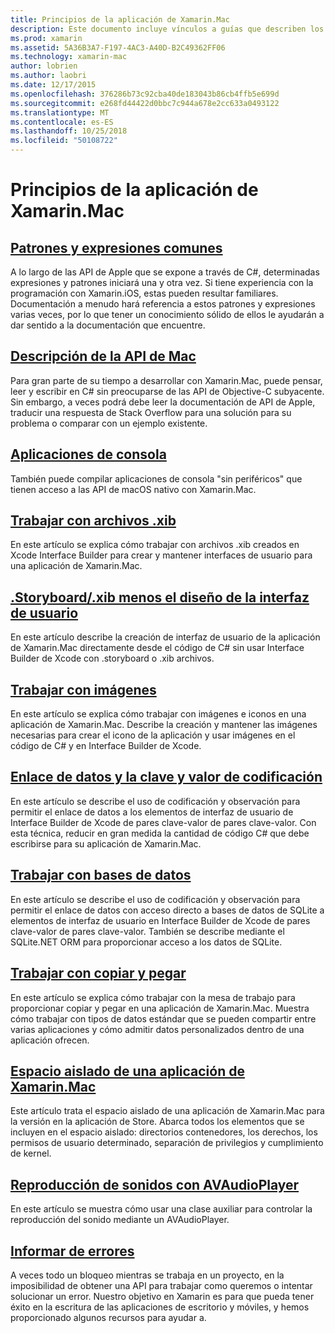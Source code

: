 ```yaml
---
title: Principios de la aplicación de Xamarin.Mac
description: Este documento incluye vínculos a guías que describen los distintos conceptos necesarios para comprender al desarrollar aplicaciones de Xamarin.Mac.
ms.prod: xamarin
ms.assetid: 5A36B3A7-F197-4AC3-A40D-B2C49362FF06
ms.technology: xamarin-mac
author: lobrien
ms.author: laobri
ms.date: 12/17/2015
ms.openlocfilehash: 376286b73c92cba40de183043b86cb4ffb5e699d
ms.sourcegitcommit: e268fd44422d0bbc7c944a678e2cc633a0493122
ms.translationtype: MT
ms.contentlocale: es-ES
ms.lasthandoff: 10/25/2018
ms.locfileid: "50108722"
---
```

# <a name="xamarinmac-application-fundamentals"></a>Principios de la aplicación de Xamarin.Mac

## <a name="common-patterns-and-idiomsmacapp-fundamentalspatternsmd"></a>[Patrones y expresiones comunes](~/mac/app-fundamentals/patterns.md)

A lo largo de las API de Apple que se expone a través de C#, determinadas expresiones y patrones iniciará una y otra vez. Si tiene experiencia con la programación con Xamarin.iOS, estas pueden resultar familiares. Documentación a menudo hará referencia a estos patrones y expresiones varias veces, por lo que tener un conocimiento sólido de ellos le ayudarán a dar sentido a la documentación que encuentre.

## <a name="understanding-mac-apismacapp-fundamentalsmac-apismd"></a>[Descripción de la API de Mac](~/mac/app-fundamentals/mac-apis.md)

Para gran parte de su tiempo a desarrollar con Xamarin.Mac, puede pensar, leer y escribir en C# sin preocuparse de las API de Objective-C subyacente. Sin embargo, a veces podrá debe leer la documentación de API de Apple, traducir una respuesta de Stack Overflow para una solución para su problema o comparar con un ejemplo existente.

## <a name="console-appsmacapp-fundamentalsconsolemd"></a>[Aplicaciones de consola](~/mac/app-fundamentals/console.md)

También puede compilar aplicaciones de consola "sin periféricos" que tienen acceso a las API de macOS nativo con Xamarin.Mac.

## <a name="working-with-xib-filesmacapp-fundamentalsxibmd"></a>[Trabajar con archivos .xib](~/mac/app-fundamentals/xib.md)

En este artículo se explica cómo trabajar con archivos .xib creados en Xcode Interface Builder para crear y mantener interfaces de usuario para una aplicación de Xamarin.Mac.

## <a name="storyboardxib-less-user-interface-designmacapp-fundamentalsxibless-uimd"></a>[.Storyboard/.xib menos el diseño de la interfaz de usuario](~/mac/app-fundamentals/xibless-ui.md)

En este artículo describe la creación de interfaz de usuario de la aplicación de Xamarin.Mac directamente desde el código de C# sin usar Interface Builder de Xcode con .storyboard o .xib archivos.

## <a name="working-with-imagesmacapp-fundamentalsimagemd"></a>[Trabajar con imágenes](~/mac/app-fundamentals/image.md)

En este artículo se explica cómo trabajar con imágenes e iconos en una aplicación de Xamarin.Mac. Describe la creación y mantener las imágenes necesarias para crear el icono de la aplicación y usar imágenes en el código de C# y en Interface Builder de Xcode.

## <a name="data-binding-and-key-value-codingmacapp-fundamentalsdatabindingmd"></a>[Enlace de datos y la clave y valor de codificación](~/mac/app-fundamentals/databinding.md)

En este artículo se describe el uso de codificación y observación para permitir el enlace de datos a los elementos de interfaz de usuario de Interface Builder de Xcode de pares clave-valor de pares clave-valor. Con esta técnica, reducir en gran medida la cantidad de código C# que debe escribirse para su aplicación de Xamarin.Mac. 

## <a name="working-with-databasesmacapp-fundamentalsdatabasesmd"></a>[Trabajar con bases de datos](~/mac/app-fundamentals/databases.md)

En este artículo se describe el uso de codificación y observación para permitir el enlace de datos con acceso directo a bases de datos de SQLite a elementos de interfaz de usuario en Interface Builder de Xcode de pares clave-valor de pares clave-valor. También se describe mediante el SQLite.NET ORM para proporcionar acceso a los datos de SQLite.

## <a name="working-with-copy-and-pastemacapp-fundamentalscopy-pastemd"></a>[Trabajar con copiar y pegar](~/mac/app-fundamentals/copy-paste.md)

En este artículo se explica cómo trabajar con la mesa de trabajo para proporcionar copiar y pegar en una aplicación de Xamarin.Mac. Muestra cómo trabajar con tipos de datos estándar que se pueden compartir entre varias aplicaciones y cómo admitir datos personalizados dentro de una aplicación ofrecen.

## <a name="sandboxing-a-xamarinmac-appmacapp-fundamentalssandboxingmd"></a>[Espacio aislado de una aplicación de Xamarin.Mac](~/mac/app-fundamentals/sandboxing.md)

Este artículo trata el espacio aislado de una aplicación de Xamarin.Mac para la versión en la aplicación de Store. Abarca todos los elementos que se incluyen en el espacio aislado: directorios contenedores, los derechos, los permisos de usuario determinado, separación de privilegios y cumplimiento de kernel.

## <a name="playing-sound-with-avaudioplayermacapp-fundamentalssoundsmd"></a>[Reproducción de sonidos con AVAudioPlayer](~/mac/app-fundamentals/sounds.md)

En este artículo se muestra cómo usar una clase auxiliar para controlar la reproducción del sonido mediante un AVAudioPlayer.

## <a name="reporting-bugsmacapp-fundamentalstroubleshootingmd"></a>[Informar de errores](~/mac/app-fundamentals/troubleshooting.md)

A veces todo un bloqueo mientras se trabaja en un proyecto, en la imposibilidad de obtener una API para trabajar como queremos o intentar solucionar un error. Nuestro objetivo en Xamarin es para que pueda tener éxito en la escritura de las aplicaciones de escritorio y móviles, y hemos proporcionado algunos recursos para ayudar a.
